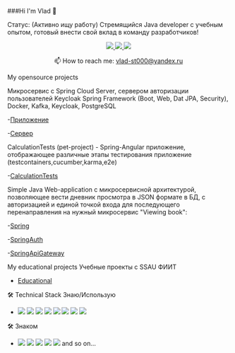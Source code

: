 ###Hi I'm Vlad 👋

Статус: (Активно ищу работу) Стремящийся Java developer с учебным опытом, готовый внести свой вклад в команду разработчиков!

<p align='center'>
   <a href="https://vk.com/nigrum_martii">
       <img src="https://img.shields.io/badge/VK-0077FF?style=for-the-badge&logo=vk&logoColor=WHITE"/>
   </a>
   <a href="https://join.skype.com/invite/NHeWyc6PyLNa">
       <img src="https://img.shields.io/badge/Skype-00AFF0?style=for-the-badge&logo=skype&logoColor=WHITE"/>
   </a>
   <a href="https://t.me/TaarMaan">
       <img src="https://img.shields.io/badge/Telegram-26A5E4?style=for-the-badge&logo=telegram&logoColor=WHITE"/>
   </a>
<p align='center'>
   📫 How to reach me: <a href='mailto:vlad-st000@yandex.ru'>vlad-st000@yandex.ru</a>
</p>

My opensource projects

Микросервис с Spring Cloud Server, сервером авторизации пользователей Keycloak
Spring Framework (Boot, Web, Dat JPA, Security), Docker, Kafka, Keycloak, PostgreSQL

-[Приложение](https://github.com/TaarMaan/CompanyMicrosrvices)

-[Сервер](https://github.com/TaarMaan/Configuration)

CalculationTests (pet-project) - Spring-Angular приложение, отображающее различные этапы тестирования приложение (testcontainers,cucumber,karma,e2e)

-[CalculationTests](https://github.com/TaarMaan/CalculationTests)

Simple Java Web-application с микросервисной архитектурой, позволяющее вести дневник просмотра в JSON формате в БД, с авторизацией и единой точкой входа для последующего перенаправления на нужный микросервис "Viewing book": 

-[Spring](https://github.com/TaarMaan/Spring)

-[SpringAuth](https://github.com/TaarMaan/SpringAuth)

-[SpringApiGateway](https://github.com/TaarMaan/SpringApiGateway)


My educational projects
Учебные проекты с SSAU ФИИТ
- [Educational](https://github.com/TaarMaan/Magistr_Studies)


🛠 Technical Stack
Знаю/Использую
- <img src="https://img.shields.io/badge/Java-BLACK?style=for-the-badge&logo=Spring&logoColor=32CD32"/> <img src="https://img.shields.io/badge/PostgreSQL-BLACK?style=for-the-badge&logo=postgresql&logoColor=4169E1"/> <img src="https://img.shields.io/badge/Maven-BLACK?style=for-the-badge&logo=apachemaven&logoColor=FF0000"/> <img src="https://img.shields.io/badge/Docker-BLACK?style=for-the-badge&logo=docker&logoColor=2496ED"/> <img src="https://img.shields.io/badge/Spring Framework-BLACK?style=for-the-badge&logo=spring&logoColor=32CD32"/> <img src="https://img.shields.io/badge/Postman-BLACK?style=for-the-badge&logo=postman&logoColor=FF6C37"/> <img src="https://img.shields.io/badge/JUint5-BLACK?style=for-the-badge&logo=junit5&logoColor=25A162"/> <img src="https://img.shields.io/badge/FlyWay-BLACK?style=for-the-badge&logo=flyway&logoColor=2496ED"/>

🛠 Знаком
- <img src="https://img.shields.io/badge/HTML-BLACK?style=for-the-badge&logo=html5&logoColor=E34F26"/> <img src="https://img.shields.io/badge/CSS-BLACK?style=for-the-badge&logo=css3&logoColor=1572B6"/> <img src="https://img.shields.io/badge/GitHub-BLACK?style=for-the-badge&logo=github&logoColor=WHITE"/> <img src="https://img.shields.io/badge/Git-BLACK?style=for-the-badge&logo=git&logoColor=WHITE"/> <img src="https://img.shields.io/badge/Kubernetes-BLACK?style=for-the-badge&logo=kubernetes&logoColor=326CE5"/> 
and so on...


<div align="center" style="margin: 40px 0">
   <a href="https://github.com/TaarMaan/github-profile-views-counter"></a>
</div>
